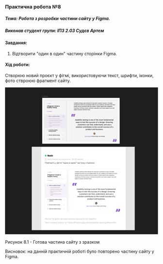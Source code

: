 ### Практична робота №8

##### Тема: Робота з розробки частини сайту у Figma.

##### Виконав студент групи: ІПЗ 2.03 Судєв Артем

#### Завдання:

1. Відтворити "один в один" частину сторінки Figma.

#### Хід роботи:
Створюю новий проєкт у фігмі, використовуючи текст, шрифти, іконки, фото ствроюю фрагмент сайту.

![](https://github.com/CookieYup/design/blob/main/workshop_8/result.jpg?raw=true)

Рисунок 8.1 - Готова частина сайту з зразком

Висновок: на данній практичній роботі було повторено частину сайту у Figma.